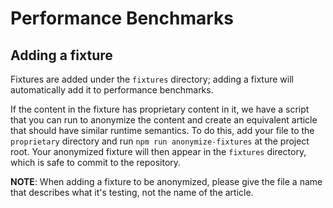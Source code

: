 # Performance Benchmarks

## Adding a fixture

Fixtures are added under the `fixtures` directory; adding a fixture will automatically add it to performance benchmarks.

If the content in the fixture has proprietary content in it, we have a script that you can run to anonymize the content and create an equivalent article that should have similar runtime semantics. To do this, add your file to the `proprietary` directory and run `npm run anonymize-fixtures` at the project root. Your anonymized fixture will then appear in the `fixtures` directory, which is safe to commit to the repository.

**NOTE**: When adding a fixture to be anonymized, please give the file a name that describes what it's testing, not the name of the article.
